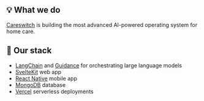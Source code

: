 ## 💡 What we do

[Careswitch](https://www.careswitch.com/) is building the most advanced AI-powered operating system for home care.

## 🔧 Our stack

- [LangChain](https://python.langchain.com/docs/get_started/introduction.html) and [Guidance](https://github.com/microsoft/guidance) for orchestrating large language models
- [SvelteKit](https://kit.svelte.dev/) web app
- [React Native](https://reactnative.dev/) mobile app
- [MongoDB](https://www.mongodb.com) database
- [Vercel](https://vercel.com) serverless deployments
